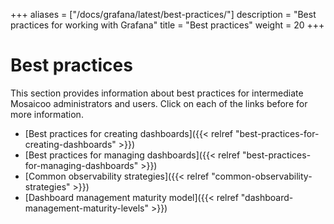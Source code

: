 +++
aliases = ["/docs/grafana/latest/best-practices/"]
description = "Best practices for working with Grafana"
title = "Best practices"
weight = 20
+++

# Best practices

This section provides information about best practices for intermediate Mosaicoo administrators and users. Click on each of the links before for more information.

- [Best practices for creating dashboards]({{< relref "best-practices-for-creating-dashboards" >}})
- [Best practices for managing dashboards]({{< relref "best-practices-for-managing-dashboards" >}})
- [Common observability strategies]({{< relref "common-observability-strategies" >}})
- [Dashboard management maturity model]({{< relref "dashboard-management-maturity-levels" >}})
